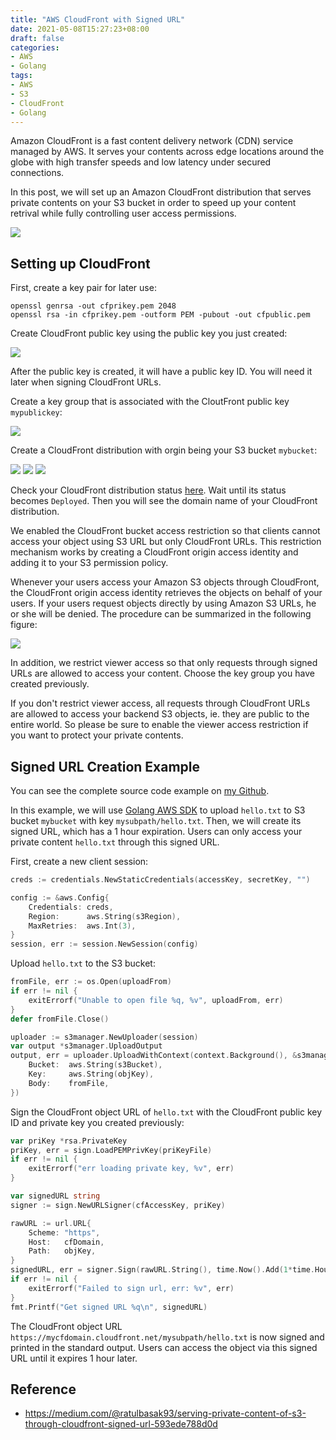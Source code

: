 ```yaml
---
title: "AWS CloudFront with Signed URL"
date: 2021-05-08T15:27:23+08:00
draft: false
categories:
- AWS
- Golang
tags:
- AWS
- S3
- CloudFront
- Golang
---
```


Amazon CloudFront is a fast content delivery network (CDN) service managed by AWS. It serves your contents across edge locations around the globe with high transfer speeds and low latency under secured connections.

In this post, we will set up an Amazon CloudFront distribution that serves private contents on your S3 bucket in order to speed up your content retrival while fully controlling user access permissions.

![](https://i.imgur.com/VVroqoy.png)
<!--more-->
## Setting up CloudFront
First, create a key pair for later use:
```bash=
openssl genrsa -out cfprikey.pem 2048
openssl rsa -in cfprikey.pem -outform PEM -pubout -out cfpublic.pem
```
Create CloudFront public key using the public key you just created:

![](https://i.imgur.com/RT65lEP.png)

After the public key is created, it will have a public key ID. You will need it later when signing CloudFront URLs.

Create a key group that is associated with the CloutFront public key `mypublickey`:

![](https://i.imgur.com/rbPdxwV.png)

Create a CloudFront distribution with orgin being your S3 bucket `mybucket`:

![](https://i.imgur.com/e6TDyeC.png)
![](https://i.imgur.com/d5TqGOK.png)
![](https://i.imgur.com/cNelOe1.png)

Check your CloudFront distribution status [here](https://console.aws.amazon.com/cloudfront/home#distributions:). Wait until its status becomes `Deployed`. Then you will see the domain name of your CloudFront distribution. 

We enabled the CloudFront bucket access restriction so that clients cannot access your object using S3 URL but only CloudFront URLs. This restriction mechanism works by creating a CloudFront origin access identity and adding it to your S3 permission policy.

Whenever your users access your Amazon S3 objects through CloudFront, the CloudFront origin access identity retrieves the objects on behalf of your users. If your users request objects directly by using Amazon S3 URLs, he or she will be denied. The procedure can be summarized in the following figure:

![](https://i.imgur.com/uMDqXdz.png)

In addition, we restrict viewer access so that only requests through signed URLs are allowed to access your content. Choose the key group you have created previously.

If you don't restrict viewer access, all requests through CloudFront URLs are allowed to access your backend S3 objects, ie. they are public to the entire world. So please be sure to enable the viewer access restriction if you want to protect your private contents.
## Signed URL Creation Example
You can see the complete source code example on [my Github](https://github.com/minghsu0107/cloudFront-signed-url).

In this example, we will use [Golang AWS SDK](https://github.com/aws/aws-sdk-go) to upload `hello.txt` to S3 bucket `mybucket` with key `mysubpath/hello.txt`. Then, we will create its signed URL, which has a 1 hour expiration. Users can only access your private content `hello.txt` through this signed URL.

First, create a new client session:
```go
creds := credentials.NewStaticCredentials(accessKey, secretKey, "")

config := &aws.Config{
    Credentials: creds,
    Region:      aws.String(s3Region),
    MaxRetries:  aws.Int(3),
}
session, err := session.NewSession(config)
```
Upload `hello.txt` to the S3 bucket:
```go
fromFile, err := os.Open(uploadFrom)
if err != nil {
    exitErrorf("Unable to open file %q, %v", uploadFrom, err)
}
defer fromFile.Close()

uploader := s3manager.NewUploader(session)
var output *s3manager.UploadOutput
output, err = uploader.UploadWithContext(context.Background(), &s3manager.UploadInput{
    Bucket:  aws.String(s3Bucket),
    Key:     aws.String(objKey),
    Body:    fromFile,
})
```
Sign the CloudFront object URL of `hello.txt` with the CloudFront public key ID and private key you created previously:
```go
var priKey *rsa.PrivateKey
priKey, err = sign.LoadPEMPrivKey(priKeyFile)
if err != nil {
    exitErrorf("err loading private key, %v", err)
}

var signedURL string
signer := sign.NewURLSigner(cfAccessKey, priKey)

rawURL := url.URL{
    Scheme: "https",
    Host:   cfDomain,
    Path:   objKey,
}
signedURL, err = signer.Sign(rawURL.String(), time.Now().Add(1*time.Hour))
if err != nil {
    exitErrorf("Failed to sign url, err: %v", err)
}
fmt.Printf("Get signed URL %q\n", signedURL)
```
The CloudFront object URL `https://mycfdomain.cloudfront.net/mysubpath/hello.txt` is now signed and printed in the standard output. Users can access the object via this signed URL until it expires 1 hour later.
## Reference
- https://medium.com/@ratulbasak93/serving-private-content-of-s3-through-cloudfront-signed-url-593ede788d0d